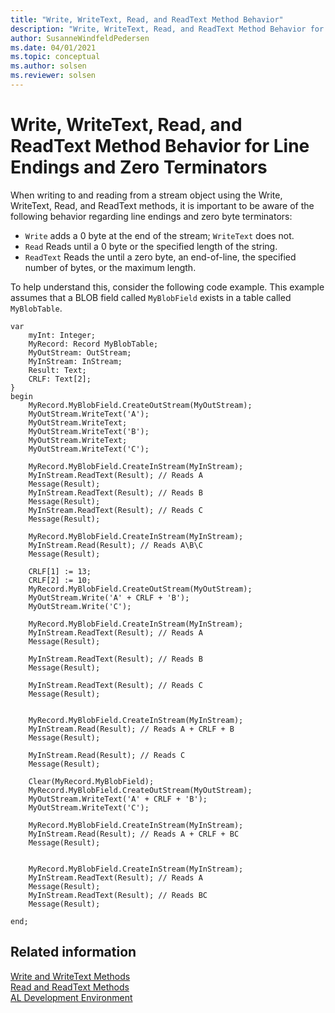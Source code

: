 ```yaml
---
title: "Write, WriteText, Read, and ReadText Method Behavior"
description: "Write, WriteText, Read, and ReadText Method Behavior for Line Endings and Zero Terminators."
author: SusanneWindfeldPedersen
ms.date: 04/01/2021
ms.topic: conceptual
ms.author: solsen
ms.reviewer: solsen
---
```


# Write, WriteText, Read, and ReadText Method Behavior for Line Endings and Zero Terminators 

When writing to and reading from a stream object using the Write, WriteText, Read, and ReadText methods, it is important to be aware of the following behavior regarding line endings and zero byte terminators:

- `Write` adds a 0 byte at the end of the stream; `WriteText` does not.
- `Read` Reads until a 0 byte or the specified length of the string.
- `ReadText` Reads the until a zero byte, an end-of-line, the specified number of bytes, or the maximum length.  

To help understand this, consider the following code example. This example assumes that a BLOB field called `MyBlobField` exists in a table called `MyBlobTable`.

```AL
var
    myInt: Integer;
    MyRecord: Record MyBlobTable;
    MyOutStream: OutStream;
    MyInStream: InStream;
    Result: Text;
    CRLF: Text[2];
}
begin
    MyRecord.MyBlobField.CreateOutStream(MyOutStream);
    MyOutStream.WriteText('A');
    MyOutStream.WriteText;
    MyOutStream.WriteText('B');
    MyOutStream.WriteText;
    MyOutStream.WriteText('C');

    MyRecord.MyBlobField.CreateInStream(MyInStream);
    MyInStream.ReadText(Result); // Reads A
    Message(Result);
    MyInStream.ReadText(Result); // Reads B
    Message(Result);
    MyInStream.ReadText(Result); // Reads C
    Message(Result);

    MyRecord.MyBlobField.CreateInStream(MyInStream);
    MyInStream.Read(Result); // Reads A\B\C
    Message(Result);

    CRLF[1] := 13;
    CRLF[2] := 10;
    MyRecord.MyBlobField.CreateOutStream(MyOutStream);
    MyOutStream.Write('A' + CRLF + 'B');
    MyOutStream.Write('C');

    MyRecord.MyBlobField.CreateInStream(MyInStream);
    MyInStream.ReadText(Result); // Reads A
    Message(Result);

    MyInStream.ReadText(Result); // Reads B
    Message(Result);

    MyInStream.ReadText(Result); // Reads C
    Message(Result);


    MyRecord.MyBlobField.CreateInStream(MyInStream);
    MyInStream.Read(Result); // Reads A + CRLF + B
    Message(Result);

    MyInStream.Read(Result); // Reads C
    Message(Result);

    Clear(MyRecord.MyBlobField);
    MyRecord.MyBlobField.CreateOutStream(MyOutStream);
    MyOutStream.WriteText('A' + CRLF + 'B');
    MyOutStream.WriteText('C');

    MyRecord.MyBlobField.CreateInStream(MyInStream);
    MyInStream.Read(Result); // Reads A + CRLF + BC
    Message(Result);


    MyRecord.MyBlobField.CreateInStream(MyInStream);
    MyInStream.ReadText(Result); // Reads A
    Message(Result);
    MyInStream.ReadText(Result); // Reads BC
    Message(Result);

end;

```
<!--
```
table 50100 MyBlobTable
{
    DataClassification = ToBeClassified;

    fields
    {
        field(1; MyField; Integer)
        {
            DataClassification = ToBeClassified;

        }
        field(2; MyBlobField; Blob)
        {
            DataClassification = ToBeClassified;
        }
    }

    keys
    {
        key(PK; MyField)
        {
            Clustered = true;
        }
    }

}

codeunit 50111 MyCodeunit
{
    trigger OnRun()
    begin
        MyRecord.MyBlobField.CreateOutStream(MyOutStream);
        MyOutStream.WriteText('A');
        MyOutStream.WriteText;
        MyOutStream.WriteText('B');
        MyOutStream.WriteText;
        MyOutStream.WriteText('C');

        MyRecord.MyBlobField.CreateInStream(MyInStream);
        MyInStream.ReadText(Result); // Reads A
        Message(Result);
        MyInStream.ReadText(Result); // Reads B
        Message(Result);
        MyInStream.ReadText(Result); // Reads C
        Message(Result);

        MyRecord.MyBlobField.CreateInStream(MyInStream);
        MyInStream.Read(Result); // Reads A\B\C
        Message(Result);

        CRLF[1] := 10;
        CRLF[2] := 13;
        MyRecord.MyBlobField.CreateOutStream(MyOutStream);
        MyOutStream.WRITE('A' + CRLF + 'B');
        MyOutStream.WRITE('C');

        MyRecord.MyBlobField.CreateInStream(MyInStream);
        MyInStream.ReadText(Result); // Reads A
        Message(Result);

        MyInStream.ReadText(Result); // Reads B
        Message(Result);

        MyInStream.ReadText(Result); // Reads C
        Message(Result);


        MyRecord.MyBlobField.CreateInStream(MyInStream);
        MyInStream.Read(Result); // Reads A + CRLF + B
        Message(Result);

        MyInStream.Read(Result); // Reads C
        Message(Result);

        Clear(MyRecord.MyBlobField);
        MyRecord.MyBlobField.CreateOutStream(MyOutStream);
        MyOutStream.WriteText('A' + CRLF + 'B');
        MyOutStream.WriteText('C');

        MyRecord.MyBlobField.CreateInStream(MyInStream);
        MyInStream.Read(Result); // Reads A + CRLF + BC
        Message(Result);


        MyRecord.MyBlobField.CreateInStream(MyInStream);
        MyInStream.ReadText(Result); // Reads A
        Message(Result);

        MyInStream.ReadText(Result); // Reads BC
        Message(Result);



    end;

    var
        myInt: Integer;
        MyRecord: Record MyBlobTable;
        MyOutStream: OutStream;
        MyInstream: InStream;
        Result: ext;T
        CRLF: Text[2];
}

```
-->

## Related information

[Write and WriteText Methods](methods-auto/outstream/outstream-data-type.md)  
[Read and ReadText Methods](methods-auto/instream/instream-data-type.md)  
[AL Development Environment](devenv-reference-overview.md)    

